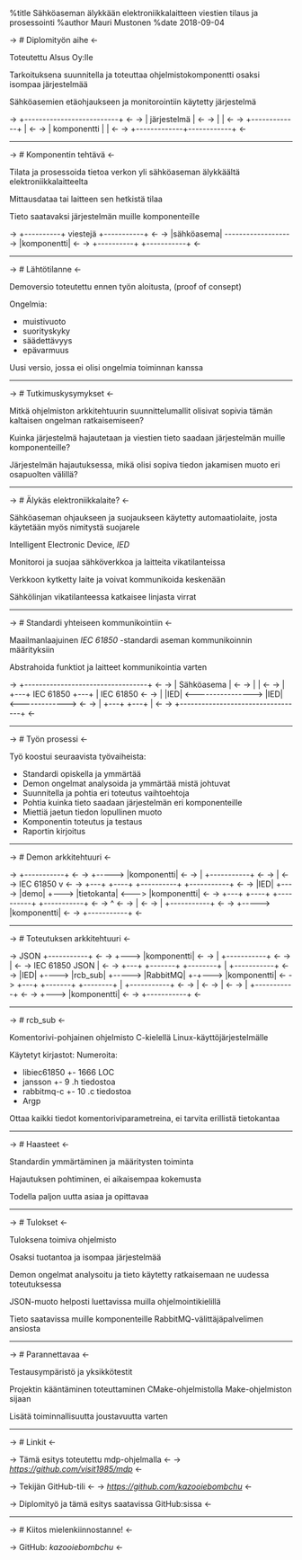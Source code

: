 %title Sähköaseman älykkään elektroniikkalaitteen viestien tilaus ja prosessointi
%author Mauri Mustonen
%date 2018-09-04

-> # Diplomityön aihe <-

Toteutettu Alsus Oy:lle

Tarkoituksena suunnitella ja toteuttaa ohjelmistokomponentti
osaksi isompaa järjestelmää

Sähköasemien etäohjaukseen ja monitorointiin käytetty järjestelmä

-> +--------------------------+ <-
-> |       järjestelmä        | <-
-> |                          | <-
-> +-------------+            | <-
-> | komponentti |            | <-
-> +-------------+------------+ <-

---

-> # Komponentin tehtävä <-

Tilata ja prosessoida tietoa verkon yli sähköaseman älykkäältä
elektroniikkalaitteelta

Mittausdataa tai laitteen sen hetkistä tilaa

Tieto saatavaksi järjestelmän muille komponenteille

-> +----------+       viestejä       +-----------+ <-
-> |sähköasema| -------------------> |komponentti| <-
-> +----------+                      +-----------+ <-

---

-> # Lähtötilanne <-

Demoversio toteutettu ennen työn aloitusta, (proof of consept)

Ongelmia:
* muistivuoto
* suorityskyky
* säädettävyys
* epävarmuus

Uusi versio, jossa ei olisi ongelmia toiminnan kanssa

---

-> # Tutkimuskysymykset <-

Mitkä ohjelmiston arkkitehtuurin suunnittelumallit olisivat
sopivia tämän kaltaisen ongelman ratkaisemiseen?

Kuinka järjestelmä hajautetaan ja viestien tieto saadaan
järjestelmän muille komponenteille?

Järjestelmän hajautuksessa, mikä olisi sopiva tiedon jakamisen
muoto eri osapuolten välillä?

---

-> # Älykäs elektroniikkalaite? <-

Sähköaseman ohjaukseen ja suojaukseen käytetty automaatiolaite,
josta käytetään myös nimitystä suojarele

Intelligent Electronic Device, *IED*

Monitoroi ja suojaa sähköverkkoa ja laitteita vikatilanteissa

Verkkoon kytketty laite ja voivat kommunikoida keskenään

Sähkölinjan vikatilanteessa katkaisee linjasta virrat

---

-> # Standardi yhteiseen kommunikointiin <-

Maailmanlaajuinen *IEC 61850* -standardi aseman kommunikoinnin
määrityksiin

Abstrahoida funktiot ja laitteet kommunikointia varten

-> +----------------------------------+             <-
-> |           Sähköasema             |             <-
-> |                                  |             <-
-> | +---+      IEC 61850     +---+   | IEC 61850   <-
-> | |IED| <----------------> |IED| <-------------> <-
-> | +---+                    +---+   |             <-
-> +----------------------------------+             <-

---

-> # Työn prosessi <-

Työ koostui seuraavista työvaiheista:
* Standardi opiskella ja ymmärtää
* Demon ongelmat analysoida ja ymmärtää mistä johtuvat
* Suunnitella ja pohtia eri toteutus vaihtoehtoja
* Pohtia kuinka tieto saadaan järjestelmän eri komponenteille
* Miettiä jaetun tiedon lopullinen muoto
* Komponentin toteutus ja testaus
* Raportin kirjoitus

---

-> # Demon arkkitehtuuri <-

->                                              +-----------+ <-
->                                      +-----> |komponentti| <-
->                                      |       +-----------+ <-
->                                      |                     <-
->      IEC 61850                       v                     <-
-> +---+        +----+       +----------+       +-----------+ <-
-> |IED| +----> |demo| +---> |tietokanta| <---> |komponentti| <-
-> +---+        +----+       +----------+       +-----------+ <-
->                                      ^                     <-
->                                      |                     <-
->                                      |       +-----------+ <-
->                                      +-----> |komponentti| <-
->                                              +-----------+ <-

---

-> # Toteutuksen arkkitehtuuri <-

->                                            JSON   +-----------+ <-
->                                             +---> |komponentti| <-
->                                             |     +-----------+ <-
->                                             |                   <-
->      IEC 61850          JSON                |                   <-
-> +---+        +-------+         +--------+   |     +-----------+ <-
-> |IED| +----> |rcb_sub| +-----> |RabbitMQ| +-+---> |komponentti| <-
-> +---+        +-------+         +--------+   |     +-----------+ <-
->                                             |                   <-
->                                             |                   <-
->                                             |     +-----------+ <-
->                                             +---> |komponentti| <-
->                                                   +-----------+ <-

---

-> # rcb_sub <-

Komentorivi-pohjainen ohjelmisto C-kielellä
Linux-käyttöjärjestelmälle

Käytetyt kirjastot:        Numeroita:
* libiec61850              +- 1666 LOC
* jansson                  +- 9 .h tiedostoa
* rabbitmq-c               +- 10 .c tiedostoa
* Argp

Ottaa kaikki tiedot komentoriviparametreina, ei tarvita erillistä
tietokantaa

---

-> # Haasteet <-

Standardin ymmärtäminen ja määritysten toiminta

Hajautuksen pohtiminen, ei aikaisempaa kokemusta

Todella paljon uutta asiaa ja opittavaa

---

-> # Tulokset <-

Tuloksena toimiva ohjelmisto

Osaksi tuotantoa ja isompaa järjestelmää

Demon ongelmat analysoitu ja tieto käytetty ratkaisemaan ne
uudessa toteutuksessa

JSON-muoto helposti luettavissa muilla ohjelmointikielillä

Tieto saatavissa muille komponenteille
RabbitMQ-välittäjäpalvelimen ansiosta

---

-> # Parannettavaa <-

Testausympäristö ja yksikkötestit

Projektin kääntäminen toteuttaminen CMake-ohjelmistolla
Make-ohjelmiston sijaan

Lisätä toiminnallisuutta joustavuutta varten

---

-> # Linkit <-

-> Tämä esitys toteutettu mdp-ohjelmalla <-
-> *https://github.com/visit1985/mdp* <-

-> Tekijän GitHub-tili <-
-> *https://github.com/kazooiebombchu* <-

-> Diplomityö ja tämä esitys saatavissa GitHub:sissa <-

---

-> # Kiitos mielenkiinnostanne! <-


-> GitHub: _*kazooiebombchu*_ <-
